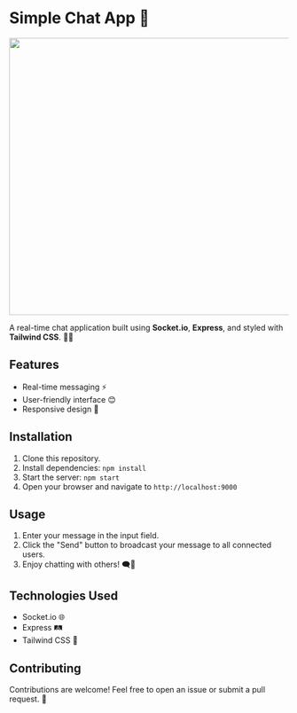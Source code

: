 # Simple Chat App 🚀

<img height="500px" width="1000px" src="https://bg-so-1.zippyimage.com/2024/04/01/e59941c34e5783e0ae1d7cb3867de9fc.png" border="0" />

A real-time chat application built using **Socket.io**, **Express**, and styled with **Tailwind CSS**. 💬🌐

## Features

- Real-time messaging ⚡
- User-friendly interface 😊
- Responsive design 📱

## Installation

1. Clone this repository.
2. Install dependencies: `npm install`
3. Start the server: `npm start`
4. Open your browser and navigate to `http://localhost:9000`

## Usage

1. Enter your message in the input field.
2. Click the "Send" button to broadcast your message to all connected users.
3. Enjoy chatting with others! 🗨️💬

## Technologies Used

- Socket.io 🌐
- Express 🛤️
- Tailwind CSS 🎨

## Contributing

Contributions are welcome! Feel free to open an issue or submit a pull request. 🙌
